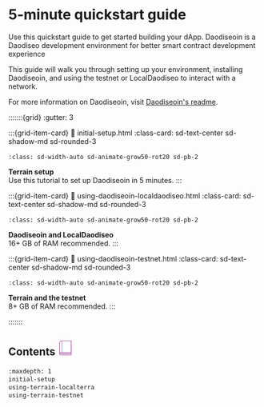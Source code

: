 # 5-minute quickstart guide

Use this quickstart guide to get started building your dApp. Daodiseoin is a Daodiseo development environment for better smart contract development experience

This guide will walk you through setting up your environment, installing Daodiseoin, and using the testnet or LocalDaodiseo to interact with a network.

For more information on Daodiseoin, visit [Daodiseoin's readme](https://github.com/iboss-ptk/daodiseoin#readme).

:::::::{grid}
:gutter: 3

:::{grid-item-card}
:link: initial-setup.html
:class-card: sd-text-center sd-shadow-md sd-rounded-3
```{image} /img/daodiseoin.svg
:class: sd-width-auto sd-animate-grow50-rot20 sd-pb-2
```
**Terrain setup**  
Use this tutorial to set up Daodiseoin in 5 minutes.
:::

:::{grid-item-card}
:link: using-daodiseoin-localdaodiseo.html
:class-card: sd-text-center sd-shadow-md sd-rounded-3
```{image} /img/LocalDaodiseo.svg
:class: sd-width-auto sd-animate-grow50-rot20 sd-pb-2
```
**Daodiseoin and LocalDaodiseo**  
16+ GB of RAM recommended.
:::

:::{grid-item-card}
:link: using-daodiseoin-testnet.html
:class-card: sd-text-center sd-shadow-md sd-rounded-3
```{image} /img/icon_node.svg
:class: sd-width-auto sd-animate-grow50-rot20 sd-pb-2
```
**Terrain and the testnet**  
8+ GB of RAM recommended. 
:::

:::::::

## Contents <img src="/img/Glossary.svg" height="30px">

```{toctree}
:maxdepth: 1
initial-setup
using-terrain-localterra
using-terrain-testnet

```
